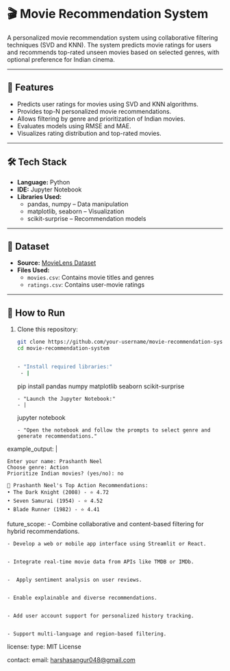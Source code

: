 # 🎬 Movie Recommendation System

A personalized movie recommendation system using collaborative filtering techniques (SVD and KNN). The system predicts movie ratings for users and recommends top-rated unseen movies based on selected genres, with optional preference for Indian cinema.

---

## 📌 Features

- Predicts user ratings for movies using SVD and KNN algorithms.
- Provides top-N personalized movie recommendations.
- Allows filtering by genre and prioritization of Indian movies.
- Evaluates models using RMSE and MAE.
- Visualizes rating distribution and top-rated movies.

---

## 🛠️ Tech Stack

- **Language:** Python  
- **IDE:** Jupyter Notebook  
- **Libraries Used:**  
  - pandas, numpy – Data manipulation  
  - matplotlib, seaborn – Visualization  
  - scikit-surprise – Recommendation models

---

## 📂 Dataset

- **Source:** [MovieLens Dataset](https://grouplens.org/datasets/movielens/)  
- **Files Used:**
  - `movies.csv`: Contains movie titles and genres  
  - `ratings.csv`: Contains user-movie ratings  

---

## 🚀 How to Run

1. Clone this repository:
   ```bash
   git clone https://github.com/your-username/movie-recommendation-system.git
   cd movie-recommendation-system


   - "Install required libraries:"
    - |
      ```
      pip install pandas numpy matplotlib seaborn scikit-surprise
      ```
    - "Launch the Jupyter Notebook:"
    - |
      ```
      jupyter notebook
      ```
    - "Open the notebook and follow the prompts to select genre and generate recommendations."

example_output: |
    
    Enter your name: Prashanth Neel
    Choose genre: Action
    Prioritize Indian movies? (yes/no): no

    🎥 Prashanth Neel's Top Action Recommendations:
    • The Dark Knight (2008) - ⭐ 4.72
    • Seven Samurai (1954) - ⭐ 4.52
    • Blade Runner (1982) - ⭐ 4.41
    

  future_scope:
    - Combine collaborative and content-based filtering for hybrid recommendations.

    
    - Develop a web or mobile app interface using Streamlit or React.

    
    - Integrate real-time movie data from APIs like TMDB or IMDb.

    
    -  Apply sentiment analysis on user reviews.

    
    - Enable explainable and diverse recommendations.

    
    - Add user account support for personalized history tracking.

    
    - Support multi-language and region-based filtering.

  license:
    type: MIT License
   

  contact:
    email: harshasangur048@gmail.com
